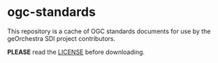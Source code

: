 # ogc-standards

This repository is a cache of OGC standards documents for use by the geOrchestra SDI project contributors.

**PLEASE** read the [LICENSE](LICENSE.md) before downloading.
